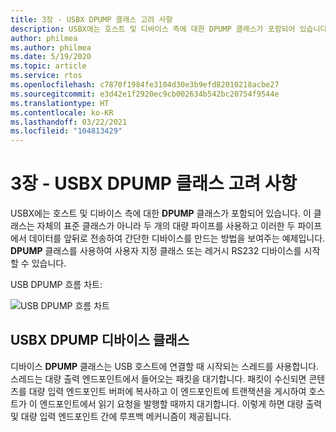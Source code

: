 ```yaml
---
title: 3장 - USBX DPUMP 클래스 고려 사항
description: USBX에는 호스트 및 디바이스 측에 대한 DPUMP 클래스가 포함되어 있습니다. 이 클래스는 자체의 표준 클래스가 아니라 두 개의 대량 파이프를 사용하고 이러한 두 파이프에서 데이터를 앞뒤로 전송하여 간단한 디바이스를 만드는 방법을 보여주는 예제입니다.
author: philmea
ms.author: philmea
ms.date: 5/19/2020
ms.topic: article
ms.service: rtos
ms.openlocfilehash: c7870f1984fe3104d30e3b9efd82010218acbe27
ms.sourcegitcommit: e3d42e1f2920ec9cb002634b542bc20754f9544e
ms.translationtype: HT
ms.contentlocale: ko-KR
ms.lasthandoff: 03/22/2021
ms.locfileid: "104813429"
---
```

# <a name="chapter-3---usbx-dpump-class-considerations"></a>3장 - USBX DPUMP 클래스 고려 사항

USBX에는 호스트 및 디바이스 측에 대한 **DPUMP** 클래스가 포함되어 있습니다. 이 클래스는 자체의 표준 클래스가 아니라 두 개의 대량 파이프를 사용하고 이러한 두 파이프에서 데이터를 앞뒤로 전송하여 간단한 디바이스를 만드는 방법을 보여주는 예제입니다. **DPUMP** 클래스를 사용하여 사용자 지정 클래스 또는 레거시 RS232 디바이스를 시작할 수 있습니다.

USB DPUMP 흐름 차트:

![USB DPUMP 흐름 차트](./media/usbx-device-stack-supplemental/usb-dpump-flow-chart.png)

## <a name="usbx-dpump-device-class"></a>USBX DPUMP 디바이스 클래스

디바이스 **DPUMP** 클래스는 USB 호스트에 연결할 때 시작되는 스레드를 사용합니다. 스레드는 대량 출력 엔드포인트에서 들어오는 패킷을 대기합니다. 패킷이 수신되면 콘텐츠를 대량 입력 엔드포인트 버퍼에 복사하고 이 엔드포인트에 트랜잭션을 게시하여 호스트가 이 엔드포인트에서 읽기 요청을 발행할 때까지 대기합니다. 이렇게 하면 대량 출력 및 대량 입력 엔드포인트 간에 루프백 메커니즘이 제공됩니다.
